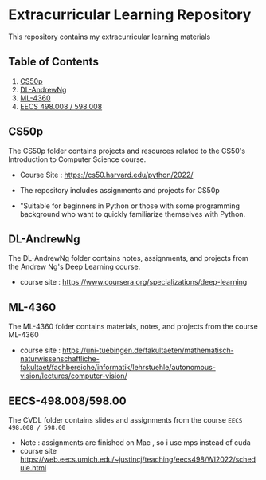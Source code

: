 # Extracurricular Learning Repository

This repository contains my extracurricular learning materials

## Table of Contents

1. [CS50p](#cs50p)
2. [DL-AndrewNg](#dl-andrewng)
3. [ML-4360](#ml-4360)
4. [EECS 498.008 / 598.008](#EECS-498.008/598.00)

## CS50p

The CS50p folder contains projects and resources related to the CS50's Introduction to Computer Science course.

* Course Site : https://cs50.harvard.edu/python/2022/

* The repository includes assignments and projects for CS50p
* "Suitable for beginners in Python or those with some programming background who want to quickly familiarize themselves with Python.

## DL-AndrewNg

The DL-AndrewNg folder contains notes, assignments, and projects from the Andrew Ng's Deep Learning course.

* course site : https://www.coursera.org/specializations/deep-learning

## ML-4360

The ML-4360 folder contains materials, notes, and projects from the course ML-4360

* course site : https://uni-tuebingen.de/fakultaeten/mathematisch-naturwissenschaftliche-fakultaet/fachbereiche/informatik/lehrstuehle/autonomous-vision/lectures/computer-vision/

## EECS-498.008/598.00

The CVDL folder contains  slides and assignments from the course `EECS 498.008 / 598.00`

* Note : assignments are finished on Mac , so i use mps instead of cuda
* course site https://web.eecs.umich.edu/~justincj/teaching/eecs498/WI2022/schedule.html
